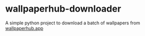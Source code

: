 # wallpaperhub-downloader
A simple python project to download a batch of wallpapers from [wallpaperhub.app](https://www.wallpaperhub.app/)
